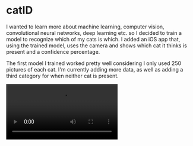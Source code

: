 # catID

I wanted to learn more about machine learning, computer vision, convolutional neural networks, deep learning etc. so I decided to train a model to recognize which of my cats is which. I added an iOS app that, using the trained model, uses the camera and shows which cat it thinks is present and a confidence percentage.

The first model I trained worked pretty well considering I only used 250 pictures of each cat. I'm currently adding more data, as well as adding a third category for when neither cat is present.

![cat classification](https://i.imgur.com/vck1DiQ.mp4)
